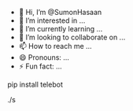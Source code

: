 - 👋 Hi, I’m @SumonHasaan
- 👀 I’m interested in ...
- 🌱 I’m currently learning ...
- 💞️ I’m looking to collaborate on ...
- 📫 How to reach me ...
- 😄 Pronouns: ...
- ⚡ Fun fact: ...

<!---
SumonHasaan/SumonHasaan is a ✨ special ✨ repository because its `README.md` (this file) appears on your GitHub profile.
You can click the Preview link to take a look at your changes.
--->pip install telebot
 ./s <ip> <port> <time> <thred>
